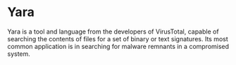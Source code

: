 # Yara

Yara is a tool and language from the developers of VirusTotal, capable of searching the contents of files for a set of binary or text signatures. Its most common application is in searching for malware remnants in a compromised system.